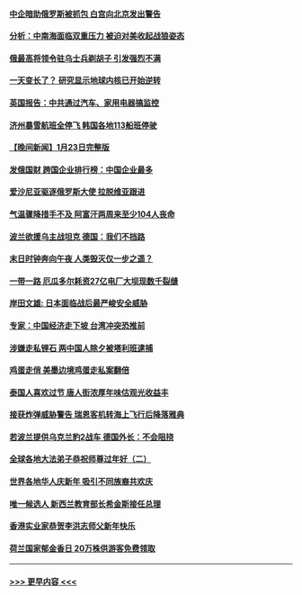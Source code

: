 #### [中企暗助俄罗斯被抓包 白宫向北京发出警告](../pages/prog202/a103633798.md?t=01250343) 
#### [分析：中南海面临双重压力 被迫对美收起战狼姿态](../pages/prog202/a103633708.md?t=01250343) 
#### [俄最高将领令驻乌士兵剃胡子 引发强烈不满](../pages/prog202/a103633698.md?t=01250343) 
#### [一天变长了？ 研究显示地球内核已开始逆转](../pages/prog202/a103633705.md?t=01250343) 
#### [英国报告：中共通过汽车、家用电器搞监控](../pages/prog202/a103633702.md?t=01250343) 
#### [济州暴雪航班全停飞 韩国各地113船班停驶](../pages/prog202/a103633641.md?t=01250343) 
#### [【晚间新闻】1月23日完整版](../pages/prog202/a103633210.md?t=01250343) 
#### [发俄国财 跨国企业排行榜：中国企业最多](../pages/prog202/a103633290.md?t=01250343) 
#### [爱沙尼亚驱逐俄罗斯大使 拉脱维亚跟进](../pages/prog202/a103633268.md?t=01250343) 
#### [气温骤降措手不及 阿富汗两周来至少104人丧命](../pages/prog202/a103633211.md?t=01250343) 
#### [波兰欲援乌主战坦克 德国：我们不挡路](../pages/prog202/a103633151.md?t=01250343) 
#### [末日时钟奔向午夜 人类毁灭仅一步之遥？](../pages/prog202/a103633152.md?t=01250343) 
#### [一带一路 厄瓜多尔耗资27亿电厂大坝现数千裂缝](../pages/prog202/a103633077.md?t=01250343) 
#### [岸田文雄: 日本面临战后最严峻安全威胁](../pages/prog202/a103632971.md?t=01250343) 
#### [专家：中国经济走下坡 台湾冲突恐推前](../pages/prog202/a103632675.md?t=01250343) 
#### [涉嫌走私锂石 两中国人除夕被塔利班逮捕](../pages/prog202/a103632672.md?t=01250343) 
#### [鸡蛋走俏 美墨边境鸡蛋走私案翻倍](../pages/prog202/a103632668.md?t=01250343) 
#### [泰国人喜欢过节 唐人街浓厚年味估观光收益丰](../pages/prog202/a103632171.md?t=01250343) 
#### [接获炸弹威胁警告 瑞恩客机转海上飞行后降落雅典](../pages/prog202/a103632159.md?t=01250343) 
#### [若波兰提供乌克兰豹2战车 德国外长：不会阻挠](../pages/prog202/a103632146.md?t=01250343) 
#### [全球各地大法弟子恭祝师尊过年好（二）](../pages/prog202/a103631932.md?t=01250343) 
#### [世界各地华人庆新年 吸引不同族裔共欢庆](../pages/prog202/a103631933.md?t=01250343) 
#### [唯一候选人 新西兰教育部长希金斯接任总理](../pages/prog202/a103631714.md?t=01250343) 
#### [香港实业家恭贺李洪志师父新年快乐](../pages/prog202/a103631717.md?t=01250343) 
#### [荷兰国家郁金香日 20万株供游客免费领取](../pages/prog202/a103631732.md?t=01250343) 

----
#### [ >>> 更早内容 <<< ](../indexes/prog202-earlier.md)
